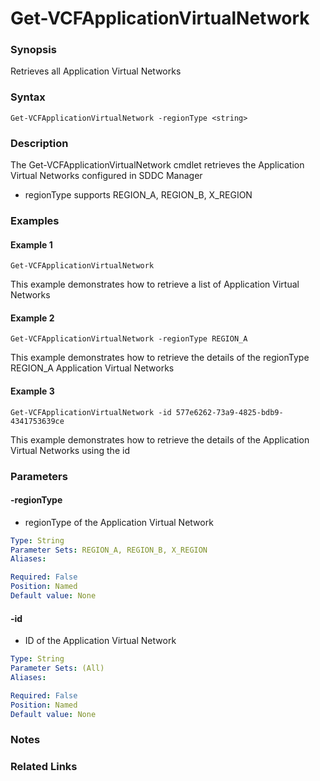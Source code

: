 # Get-VCFApplicationVirtualNetwork

### Synopsis
Retrieves all Application Virtual Networks

### Syntax
```
Get-VCFApplicationVirtualNetwork -regionType <string>
```

### Description
The Get-VCFApplicationVirtualNetwork cmdlet retrieves the Application Virtual Networks configured in SDDC Manager
- regionType supports REGION_A, REGION_B, X_REGION

### Examples
#### Example 1
```
Get-VCFApplicationVirtualNetwork
```
This example demonstrates how to retrieve a list of Application Virtual Networks

#### Example 2
```
Get-VCFApplicationVirtualNetwork -regionType REGION_A
```
This example demonstrates how to retrieve the details of the regionType REGION_A Application Virtual Networks

#### Example 3
```
Get-VCFApplicationVirtualNetwork -id 577e6262-73a9-4825-bdb9-4341753639ce
```
This example demonstrates how to retrieve the details of the Application Virtual Networks using the id

### Parameters

#### -regionType
- regionType of the Application Virtual Network

```yaml
Type: String
Parameter Sets: REGION_A, REGION_B, X_REGION
Aliases:

Required: False
Position: Named
Default value: None
```

#### -id
- ID of the Application Virtual Network

```yaml
Type: String
Parameter Sets: (All)
Aliases:

Required: False
Position: Named
Default value: None
```

### Notes

### Related Links

